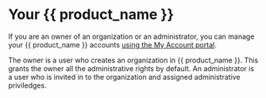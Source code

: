 # Your {{ product_name }}

If you are an owner of an organization or an administrator, you can manage your {{ product_name }} accounts [using the My Account portal]({{base_path}}/guides/your-asgardeo/asgardeo-self-service/).

The owner is a user who creates an organization in {{ product_name }}. This grants the owner all the administrative rights by default. An administrator is a user who is invited in to the organization and assigned administrative priviledges.  